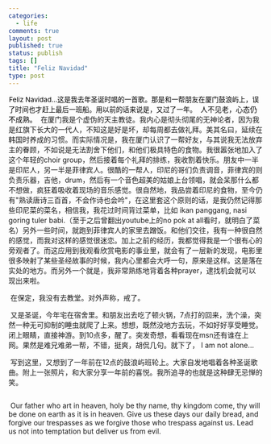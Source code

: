 ```yaml
--- 
categories: 
  - life
comments: true
layout: post
published: true
status: publish
tags: []
title: "Feliz Navidad"
type: post
---
```

<div id="msgcns!3725CC0EE38B1F6!2197" class="bvMsg">
<span style="font-size:1pt;">f
</span><span style="color:black;"><span style="font-size:10pt;">Feliz Navidad...这是我去年圣诞时唱的一首歌。那是和一帮朋友在厦门鼓浪屿上，误了时间也才赶上最后一班船。用以前的话来说是，又过了一年。</span>
			</span>
 <span style="color:black;">人不见老，心态仍不成熟。
			</span>
 在厦门我是个虚伪的天主教徒。我内心是彻头彻尾的无神论者，因为我是红旗下长大的一代人，不知这是好是坏，却每周都去做礼拜。美其名曰，延续在韩国时养成的习惯。而实际情况是，我在厦门认识了一帮好友，与其说我无法放弃主的眷顾，不如说是无法割舍下他们，和他们极具特色的食物。我很嚣张地加入了这个年轻的choir group，然后接着每个礼拜的排练，我收割着快乐。朋友中一半是印尼人，另一半是菲律宾人。很酷的一帮人，印尼的哥们负责调音，菲律宾的则负责乐器，吉他，drum，然后有一个音色超美的姑娘上台领唱，就会呆那什么都不想做，疯狂着吸收着现场的音乐感觉。很自然地，我品尝着印尼的食物，至今仍有"熟读唐诗三百首，不会作诗也会吟"，在这里套这个原则的话，是我仍然记得那些印尼菜的菜名，相信我，我花过时间背过菜单，比如 ikan panggang, nasi goring tuler babi.（至于之后曾翻出youtube上的no pok at all看时，就明白了菜名）另外一些时间，就跑到菲律宾人的家里去蹭饭。和他们交往，我有一种很自然的感觉，而我对这样的感觉很迷恋。加上之前的经历，我都觉得我是一个很有心的旁观者了。而这应用到我观看欣赏电影的事业里，就会有了一层新的发现，电影里很多映射了某些圣经故事的时候，我内心里都会大呼一句，原来是这样。这是落在实处的地方。而另外一个就是，我非常熟练地背着各种prayer，逮找机会就可以现出来啦。

 在保定，我没有去教堂。对外声称，戒了。

 又是圣诞，今年宅在宿舍里。和朋友出去吃了顿火锅，7点打的回来，洗个澡，突然一种无可抑制的睡虫就爬了上来。想想，既然没地方去玩，不如好好享受睡觉。闭上眼睛，直接神游。到10点多，醒了。突发奇想，看看现在msn还有谁在上网。果然是难兄难弟一帮，不错，挺爽，胡侃几句。就下了， I am not alone…

 写到这里，又想到了一年前在12点的鼓浪屿班轮上。大家自发地唱着各种圣诞歌曲。附上一张照片，和大家分享一年前的喜悦。我所追寻的也就是这种肆无忌惮的笑。

<a href="http://linpx.files.wordpress.com/2008/12/picture1471.jpg?w=300" target="_blank" rel="WLPP;url=https://2c3ywq.bay.livefilestore.com/y1mpH8cxuVzJUt8m5phkmYdSDqUSfbJeeu01VOCfyuxZRVwsTBHXC0CxcrOszS88WOi0gorAKSw-yK2TRdljOw2YC3_fJ34Li4NmBBi2MZNpYOGb3qos6xo2Ga5ysB0QOdxdwDqn8O_t6E/Picture%201471.jpg"><img src="http://linpx.files.wordpress.com/2008/12/picture1471.jpg?w=300" alt=""></a>

 Our father who art in heaven, holy be thy name, thy kingdom come, thy will be done on earth as it is in heaven. Give us these days our daily bread, and forgive our trespasses as we forgive those who trespass against us. Lead us not into temptation but deliver us from evil.
</div>
